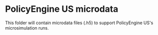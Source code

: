 # PolicyEngine US microdata

This folder will contain microdata files (.h5) to support PolicyEngine US's microsimulation runs.
